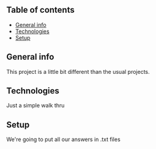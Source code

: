 ## Table of contents
* [General info](#general-info)
* [Technologies](#technologies)
* [Setup](#setup)

## General info
This project is a little bit different than the usual projects.

## Technologies
Just a simple walk thru

## Setup
We're going to put all our answers in .txt files
